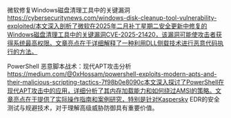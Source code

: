 









微软修复Windows磁盘清理工具中的关键漏洞
https://cybersecuritynews.com/windows-disk-cleanup-tool-vulnerability-exploited/本文深入剖析了微软在2025年二月补丁星期二安全更新中修复的Windows磁盘清理工具中的关键漏洞CVE-2025-21420，该漏洞可能使攻击者获得系统最高权限。文章亮点在于详细解释了一种利用DLL侧载技术进行恶意代码执行的方法。



PowerShell 恶意脚本战术：现代APT攻击分析
https://medium.com/@0xHossam/powershell-exploits-modern-apts-and-their-malicious-scripting-tactics-7f98b0e8090c本文深入探讨了PowerShell在现代APT攻击中的应用，详细分析了其内存加载能力和如何绕过AMSI的策略。文章亮点在于提供了实际操作指南和案例研究，特别是针对Kaspersky EDR的安全测试与规避技术，对于理解高级威胁防御具有重要价值。